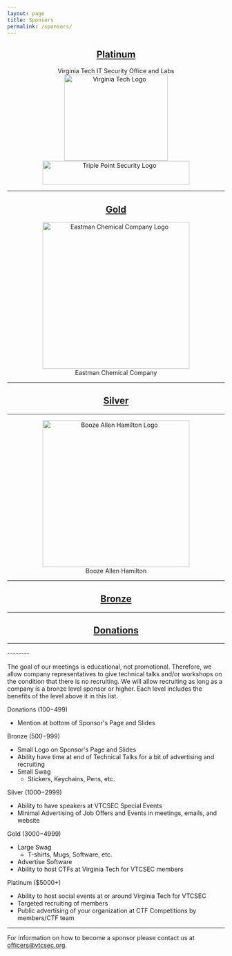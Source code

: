 ```yaml
---
layout: page
title: Sponsors
permalink: /sponsors/
---
```

<h2 align="center"><u>Platinum</u></h2>
<p align="center">
Virginia Tech IT Security Office and Labs<br>
<a href="https://vt.edu/" target="_blank"><img src="http://www.vtcsec.org/images/VirginiaTechLogo.gif" alt="Virginia Tech Logo" align="center" height="200" width="240"></a>
<br>
<a href="https://www.triplepointsecurity.com/" target="_blank"><img src="http://www.vtcsec.org/images/TriplePointLogo.jpg" alt="Triple Point Security Logo" align="center" height="55" width="340"></a>
<br>
</p>
<hr>
<h2 align="center"><u>Gold</u></h2>
<p align="center">
<a href="http://www.eastman.com/Pages/Home.aspx" target="_blank"><img src="http://vtcsec.org/images/500px-Eastman_Chemical_Company_logo.svg.png" alt="Eastman Chemical Company Logo" align="center" width="340"></a>
<br>
Eastman Chemical Company</p>
<hr>
<h2 align="center"><u>Silver</u></h2><hr>
<p align="center">
<a href="https://www.boozallen.com/" target="_blank"><img src="http://vtcsec.org/images/BAHLogo.png" alt="Booze Allen Hamilton Logo" align="center" width="340"></a>
<br>
Booze Allen Hamilton</p>
<hr>
<h2 align="center"><u>Bronze</u></h2>
<hr>
<h2 align="center"><u>Donations</u></h2><hr>
--------

The goal of our meetings is educational, not promotional. Therefore, we allow company representatives to give technical talks and/or workshops on the condition that there is no recruiting. We will allow recruiting as long as a company is a bronze level sponsor or higher. Each level includes the benefits of the level above it in this list.

Donations ($100-$499)

- Mention at bottom of Sponsor's Page and Slides

Bronze ($500-$999)

- Small Logo on Sponsor's Page and Slides
- Ability have time at end of Technical Talks for a bit of advertising and recruiting
- Small Swag
    - Stickers, Keychains, Pens, etc.

Silver ($1000-$2999)

- Ability to have speakers at VTCSEC Special Events
- Minimal Advertising of Job Offers and Events in meetings, emails, and website

Gold ($3000-$4999)

- Large Swag
    - T-shirts, Mugs, Software, etc.
- Advertise Software
- Ability to host CTFs at Virginia Tech for VTCSEC members

Platinum ($5000+)

- Ability to host social events at or around Virginia Tech for VTCSEC
- Targeted recruiting of members
- Public advertising of your organization at CTF Competitions by members/CTF team

---------------

For information on how to become a sponsor please contact us at [officers@vtcsec.org](mailto:officers@vtcsec.org).

